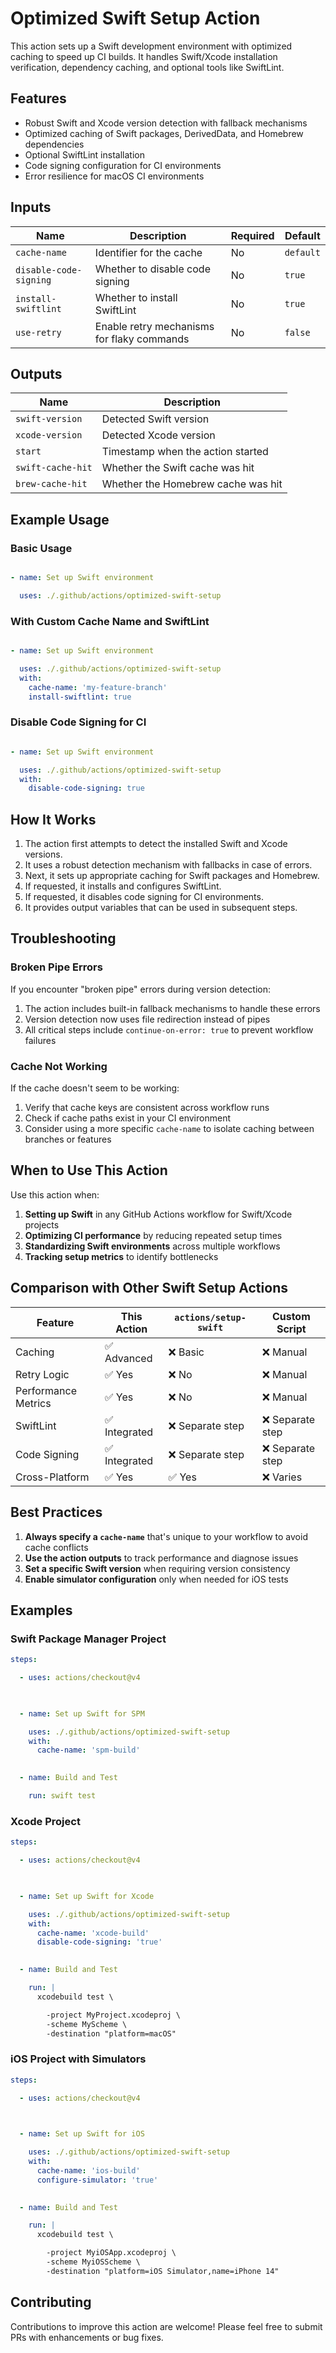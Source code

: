 # Optimized Swift Setup Action

This action sets up a Swift development environment with optimized caching to speed up CI builds. It handles Swift/Xcode installation verification, dependency caching, and optional tools like SwiftLint.

## Features

- Robust Swift and Xcode version detection with fallback mechanisms
- Optimized caching of Swift packages, DerivedData, and Homebrew dependencies
- Optional SwiftLint installation
- Code signing configuration for CI environments
- Error resilience for macOS CI environments

## Inputs

| Name                 | Description                              | Required | Default |
|----------------------|------------------------------------------|----------|---------|
| `cache-name`         | Identifier for the cache                 | No       | `default` |
| `disable-code-signing` | Whether to disable code signing        | No       | `true` |
| `install-swiftlint`  | Whether to install SwiftLint             | No       | `true` |
| `use-retry`          | Enable retry mechanisms for flaky commands | No     | `false` |

## Outputs

| Name           | Description                              |
|----------------|------------------------------------------|
| `swift-version` | Detected Swift version                  |
| `xcode-version` | Detected Xcode version                  |
| `start`        | Timestamp when the action started        |
| `swift-cache-hit` | Whether the Swift cache was hit       |
| `brew-cache-hit` | Whether the Homebrew cache was hit     |

## Example Usage

### Basic Usage

```yaml

- name: Set up Swift environment

  uses: ./.github/actions/optimized-swift-setup
```

### With Custom Cache Name and SwiftLint

```yaml

- name: Set up Swift environment

  uses: ./.github/actions/optimized-swift-setup
  with:
    cache-name: 'my-feature-branch'
    install-swiftlint: true
```

### Disable Code Signing for CI

```yaml

- name: Set up Swift environment

  uses: ./.github/actions/optimized-swift-setup
  with:
    disable-code-signing: true
```

## How It Works

1. The action first attempts to detect the installed Swift and Xcode versions.
2. It uses a robust detection mechanism with fallbacks in case of errors.
3. Next, it sets up appropriate caching for Swift packages and Homebrew.
4. If requested, it installs and configures SwiftLint.
5. If requested, it disables code signing for CI environments.
6. It provides output variables that can be used in subsequent steps.

## Troubleshooting

### Broken Pipe Errors

If you encounter "broken pipe" errors during version detection:

1. The action includes built-in fallback mechanisms to handle these errors
2. Version detection now uses file redirection instead of pipes
3. All critical steps include `continue-on-error: true` to prevent workflow failures

### Cache Not Working

If the cache doesn't seem to be working:

1. Verify that cache keys are consistent across workflow runs
2. Check if cache paths exist in your CI environment
3. Consider using a more specific `cache-name` to isolate caching between branches or features

## When to Use This Action

Use this action when:

1. **Setting up Swift** in any GitHub Actions workflow for Swift/Xcode projects
2. **Optimizing CI performance** by reducing repeated setup times
3. **Standardizing Swift environments** across multiple workflows
4. **Tracking setup metrics** to identify bottlenecks

## Comparison with Other Swift Setup Actions

| Feature | This Action | `actions/setup-swift` | Custom Script |
|---------|-------------|----------------------|---------------|
| Caching | ✅ Advanced | ❌ Basic | ❌ Manual |
| Retry Logic | ✅ Yes | ❌ No | ❌ Manual |
| Performance Metrics | ✅ Yes | ❌ No | ❌ Manual |
| SwiftLint | ✅ Integrated | ❌ Separate step | ❌ Separate step |
| Code Signing | ✅ Integrated | ❌ Separate step | ❌ Separate step |
| Cross-Platform | ✅ Yes | ✅ Yes | ❌ Varies |

## Best Practices

1. **Always specify a `cache-name`** that's unique to your workflow to avoid cache conflicts
2. **Use the action outputs** to track performance and diagnose issues
3. **Set a specific Swift version** when requiring version consistency
4. **Enable simulator configuration** only when needed for iOS tests

## Examples

### Swift Package Manager Project

```yaml
steps:

  - uses: actions/checkout@v4

  

  - name: Set up Swift for SPM

    uses: ./.github/actions/optimized-swift-setup
    with:
      cache-name: 'spm-build'
      

  - name: Build and Test

    run: swift test
```

### Xcode Project

```yaml
steps:

  - uses: actions/checkout@v4

  

  - name: Set up Swift for Xcode

    uses: ./.github/actions/optimized-swift-setup
    with:
      cache-name: 'xcode-build'
      disable-code-signing: 'true'
      

  - name: Build and Test

    run: |
      xcodebuild test \

        -project MyProject.xcodeproj \
        -scheme MyScheme \
        -destination "platform=macOS"

```

### iOS Project with Simulators

```yaml
steps:

  - uses: actions/checkout@v4

  

  - name: Set up Swift for iOS

    uses: ./.github/actions/optimized-swift-setup
    with:
      cache-name: 'ios-build'
      configure-simulator: 'true'
      

  - name: Build and Test

    run: |
      xcodebuild test \

        -project MyiOSApp.xcodeproj \
        -scheme MyiOSScheme \
        -destination "platform=iOS Simulator,name=iPhone 14"

```

## Contributing

Contributions to improve this action are welcome! Please feel free to submit PRs with enhancements or bug fixes.
